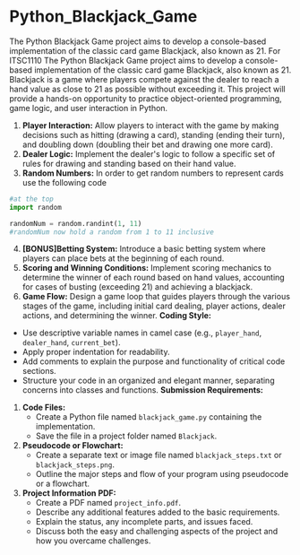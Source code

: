 # Python_Blackjack_Game
The Python Blackjack Game project aims to develop a console-based implementation of the classic card game Blackjack, also known as 21. For ITSC1110
The Python Blackjack Game project aims to develop a console-based implementation of the classic card game Blackjack, also known as 21. Blackjack is a game where players compete against the dealer to reach a hand value as close to 21 as possible without exceeding it. This project will provide a hands-on opportunity to practice object-oriented programming, game logic, and user interaction in Python.

1. **Player Interaction:** Allow players to interact with the game by making decisions such as hitting (drawing a card), standing (ending their turn), and doubling down (doubling their bet and drawing one more card).
2. **Dealer Logic:** Implement the dealer's logic to follow a specific set of rules for drawing and standing based on their hand value.
3. **Random Numbers:** In order to get random numbers to represent cards use the following code 
```python
#at the top
import random

randomNum = random.randint(1, 11)
#randomNum now hold a random from 1 to 11 inclusive

```
4. **[BONUS]Betting System:** Introduce a basic betting system where players can place bets at the beginning of each round.
5. **Scoring and Winning Conditions:** Implement scoring mechanics to determine the winner of each round based on hand values, accounting for cases of busting (exceeding 21) and achieving a blackjack.
6. **Game Flow:** Design a game loop that guides players through the various stages of the game, including initial card dealing, player actions, dealer actions, and determining the winner.
**Coding Style:**
- Use descriptive variable names in camel case (e.g., `player_hand`, `dealer_hand`, `current_bet`).
- Apply proper indentation for readability.
- Add comments to explain the purpose and functionality of critical code sections.
- Structure your code in an organized and elegant manner, separating concerns into classes and functions.
**Submission Requirements:**
1. **Code Files:**
    - Create a Python file named `blackjack_game.py` containing the implementation.
    - Save the file in a project folder named `Blackjack`.
2. **Pseudocode or Flowchart:**
    - Create a separate text or image file named `blackjack_steps.txt` or `blackjack_steps.png`.
    - Outline the major steps and flow of your program using pseudocode or a flowchart.
3. **Project Information PDF:**
    - Create a PDF named `project_info.pdf`.
    - Describe any additional features added to the basic requirements.
    - Explain the status, any incomplete parts, and issues faced.
    - Discuss both the easy and challenging aspects of the project and how you overcame challenges.
